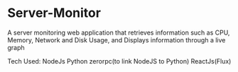 # Server-Monitor
A server monitoring web application that retrieves information such as CPU, Memory, Network and Disk Usage, and Displays  information through a live graph  

Tech Used:
NodeJs
Python
zerorpc(to link NodeJS to Python)
ReactJs(Flux)
